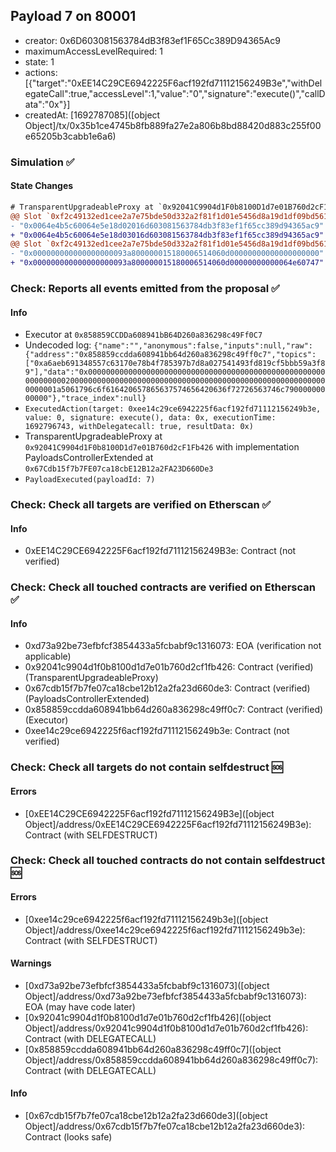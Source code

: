 ## Payload 7 on 80001

- creator: 0x6D603081563784dB3f83ef1F65Cc389D94365Ac9
- maximumAccessLevelRequired: 1
- state: 1
- actions: [{"target":"0xEE14C29CE6942225F6acf192fd71112156249B3e","withDelegateCall":true,"accessLevel":1,"value":"0","signature":"execute()","callData":"0x"}]
- createdAt: [1692787085]([object Object]/tx/0x35b1ce4745b8fb889fa27e2a806b8bd88420d883c255f00e65205b3cabb1e6a6)

### Simulation :white_check_mark:

#### State Changes

```diff
# TransparentUpgradeableProxy at `0x92041C9904d1F0b8100D1d7e01B760d2cF1Fb426` with implementation PayloadsControllerExtended at `0x67Cdb15f7b7FE07ca18cbE12B12a2FA23D660De3`
@@ Slot `0xf2c49132ed1cee2a7e75bde50d332a2f81f1d01e5456d8a19d1df09bd561dbd2` @@
- "0x0064e4b5c60064e5e18d02016d603081563784db3f83ef1f65cc389d94365ac9"
+ "0x0064e4b5c60064e5e18d03016d603081563784db3f83ef1f65cc389d94365ac9"
@@ Slot `0xf2c49132ed1cee2a7e75bde50d332a2f81f1d01e5456d8a19d1df09bd561dbd3` @@
- "0x000000000000000000093a800000015180006514060d00000000000000000000"
+ "0x000000000000000000093a800000015180006514060d00000000000064e60747"
```
### Check: Reports all events emitted from the proposal :white_check_mark:

#### Info

- Executor at `0x858859CCDDa608941bB64D260a836298c49Ff0C7`
- Undecoded log: `{"name":"","anonymous":false,"inputs":null,"raw":{"address":"0x858859ccdda608941bb64d260a836298c49ff0c7","topics":["0xa6aeb691348557c63170e78b4f785397b7d8a027541493fd819cf5bbb59a3f89"],"data":"0x0000000000000000000000000000000000000000000000000000000000000020000000000000000000000000000000000000000000000000000000000000001a5061796c6f616420657865637574656420636f72726563746c79000000000000"},"trace_index":null}`
- `ExecutedAction(target: 0xee14c29ce6942225f6acf192fd71112156249b3e, value: 0, signature: execute(), data: 0x, executionTime: 1692796743, withDelegatecall: true, resultData: 0x)`
- TransparentUpgradeableProxy at `0x92041C9904d1F0b8100D1d7e01B760d2cF1Fb426` with implementation PayloadsControllerExtended at `0x67Cdb15f7b7FE07ca18cbE12B12a2FA23D660De3`
- `PayloadExecuted(payloadId: 7)`

### Check: Check all targets are verified on Etherscan :white_check_mark:

#### Info

- 0xEE14C29CE6942225F6acf192fd71112156249B3e: Contract (not verified)

### Check: Check all touched contracts are verified on Etherscan :white_check_mark:

#### Info

- 0xd73a92be73efbfcf3854433a5fcbabf9c1316073: EOA (verification not applicable)
- 0x92041c9904d1f0b8100d1d7e01b760d2cf1fb426: Contract (verified) (TransparentUpgradeableProxy)
- 0x67cdb15f7b7fe07ca18cbe12b12a2fa23d660de3: Contract (verified) (PayloadsControllerExtended)
- 0x858859ccdda608941bb64d260a836298c49ff0c7: Contract (verified) (Executor)
- 0xee14c29ce6942225f6acf192fd71112156249b3e: Contract (not verified)

### Check: Check all targets do not contain selfdestruct :sos:

#### Errors

- [0xEE14C29CE6942225F6acf192fd71112156249B3e]([object Object]/address/0xEE14C29CE6942225F6acf192fd71112156249B3e): Contract (with SELFDESTRUCT)

### Check: Check all touched contracts do not contain selfdestruct :sos:

#### Errors

- [0xee14c29ce6942225f6acf192fd71112156249b3e]([object Object]/address/0xee14c29ce6942225f6acf192fd71112156249b3e): Contract (with SELFDESTRUCT)

#### Warnings

- [0xd73a92be73efbfcf3854433a5fcbabf9c1316073]([object Object]/address/0xd73a92be73efbfcf3854433a5fcbabf9c1316073): EOA (may have code later)
- [0x92041c9904d1f0b8100d1d7e01b760d2cf1fb426]([object Object]/address/0x92041c9904d1f0b8100d1d7e01b760d2cf1fb426): Contract (with DELEGATECALL)
- [0x858859ccdda608941bb64d260a836298c49ff0c7]([object Object]/address/0x858859ccdda608941bb64d260a836298c49ff0c7): Contract (with DELEGATECALL)

#### Info

- [0x67cdb15f7b7fe07ca18cbe12b12a2fa23d660de3]([object Object]/address/0x67cdb15f7b7fe07ca18cbe12b12a2fa23d660de3): Contract (looks safe)


